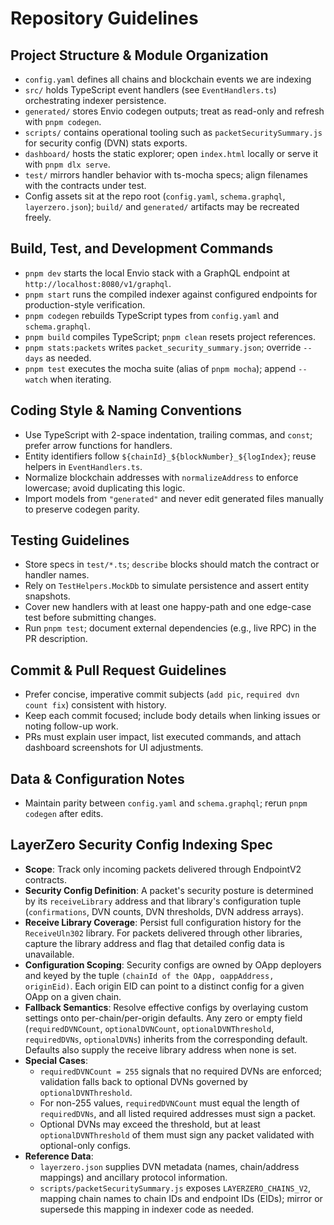 # Repository Guidelines

## Project Structure & Module Organization
- `config.yaml` defines all chains and blockchain events we are indexing
- `src/` holds TypeScript event handlers (see `EventHandlers.ts`) orchestrating indexer persistence.
- `generated/` stores Envio codegen outputs; treat as read-only and refresh with `pnpm codegen`.
- `scripts/` contains operational tooling such as `packetSecuritySummary.js` for security config (DVN) stats exports.
- `dashboard/` hosts the static explorer; open `index.html` locally or serve it with `pnpm dlx serve`.
- `test/` mirrors handler behavior with ts-mocha specs; align filenames with the contracts under test.
- Config assets sit at the repo root (`config.yaml`, `schema.graphql`, `layerzero.json`); `build/` and `generated/` artifacts may be recreated freely.

## Build, Test, and Development Commands
- `pnpm dev` starts the local Envio stack with a GraphQL endpoint at `http://localhost:8080/v1/graphql`.
- `pnpm start` runs the compiled indexer against configured endpoints for production-style verification.
- `pnpm codegen` rebuilds TypeScript types from `config.yaml` and `schema.graphql`.
- `pnpm build` compiles TypeScript; `pnpm clean` resets project references.
- `pnpm stats:packets` writes `packet_security_summary.json`; override `--days` as needed.
- `pnpm test` executes the mocha suite (alias of `pnpm mocha`); append `--watch` when iterating.

## Coding Style & Naming Conventions
- Use TypeScript with 2-space indentation, trailing commas, and `const`; prefer arrow functions for handlers.
- Entity identifiers follow `${chainId}_${blockNumber}_${logIndex}`; reuse helpers in `EventHandlers.ts`.
- Normalize blockchain addresses with `normalizeAddress` to enforce lowercase; avoid duplicating this logic.
- Import models from `"generated"` and never edit generated files manually to preserve codegen parity.

## Testing Guidelines
- Store specs in `test/*.ts`; `describe` blocks should match the contract or handler names.
- Rely on `TestHelpers.MockDb` to simulate persistence and assert entity snapshots.
- Cover new handlers with at least one happy-path and one edge-case test before submitting changes.
- Run `pnpm test`; document external dependencies (e.g., live RPC) in the PR description.

## Commit & Pull Request Guidelines
- Prefer concise, imperative commit subjects (`add pic`, `required dvn count fix`) consistent with history.
- Keep each commit focused; include body details when linking issues or noting follow-up work.
- PRs must explain user impact, list executed commands, and attach dashboard screenshots for UI adjustments.

## Data & Configuration Notes
- Maintain parity between `config.yaml` and `schema.graphql`; rerun `pnpm codegen` after edits.

## LayerZero Security Config Indexing Spec
- **Scope**: Track only incoming packets delivered through EndpointV2 contracts.
- **Security Config Definition**: A packet's security posture is determined by its `receiveLibrary` address and that library's configuration tuple (`confirmations`, DVN counts, DVN thresholds, DVN address arrays).
- **Receive Library Coverage**: Persist full configuration history for the `ReceiveUln302` library. For packets delivered through other libraries, capture the library address and flag that detailed config data is unavailable.
- **Configuration Scoping**: Security configs are owned by OApp deployers and keyed by the tuple `(chainId of the OApp, oappAddress, originEid)`. Each origin EID can point to a distinct config for a given OApp on a given chain.
- **Fallback Semantics**: Resolve effective configs by overlaying custom settings onto per-chain/per-origin defaults. Any zero or empty field (`requiredDVNCount`, `optionalDVNCount`, `optionalDVNThreshold`, `requiredDVNs`, `optionalDVNs`) inherits from the corresponding default. Defaults also supply the receive library address when none is set.
- **Special Cases**:
  - `requiredDVNCount = 255` signals that no required DVNs are enforced; validation falls back to optional DVNs governed by `optionalDVNThreshold`.
  - For non-255 values, `requiredDVNCount` must equal the length of `requiredDVNs`, and all listed required addresses must sign a packet.
  - Optional DVNs may exceed the threshold, but at least `optionalDVNThreshold` of them must sign any packet validated with optional-only configs.
- **Reference Data**:
  - `layerzero.json` supplies DVN metadata (names, chain/address mappings) and ancillary protocol information.
  - `scripts/packetSecuritySummary.js` exposes `LAYERZERO_CHAINS_V2`, mapping chain names to chain IDs and endpoint IDs (EIDs); mirror or supersede this mapping in indexer code as needed.

